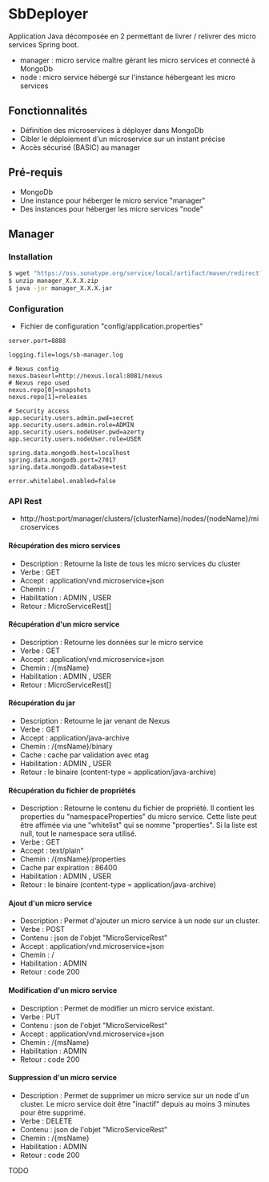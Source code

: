 # SbDeployer

Application Java décomposée en 2 permettant de livrer / relivrer des micro services Spring boot.
- manager : micro service maître gérant les micro services et connecté à MongoDb
- node : micro service hébergé sur l'instance hébergeant les micro services

## Fonctionnalités
* Définition des microservices à déployer dans MongoDb
* Cibler le déploiement d'un microservice sur un instant précise
* Accès sécurisé (BASIC) au manager

## Pré-requis
* MongoDb
* Une instance pour héberger le micro service "manager"
* Des instances pour héberger les micro services "node"


## Manager
### Installation
```bash
$ wget "https://oss.sonatype.org/service/local/artifact/maven/redirect?r=releases&g=com.github.ffremont.microservices.springboot&a=manager&v=X.X.X&e=zip&c=package" -O manager_X.X.X.zip
$ unzip manager_X.X.X.zip
$ java -jar manager_X.X.X.jar
```
### Configuration
 * Fichier de configuration "config/application.properties"
```properties
server.port=8888

logging.file=logs/sb-manager.log

# Nexus config
nexus.baseurl=http://nexus.local:8081/nexus
# Nexus repo used
nexus.repo[0]=snapshots
nexus.repo[1]=releases

# Security access
app.security.users.admin.pwd=secret
app.security.users.admin.role=ADMIN
app.security.users.nodeUser.pwd=azerty
app.security.users.nodeUser.role=USER

spring.data.mongodb.host=localhost
spring.data.mongodb.port=27017
spring.data.mongodb.database=test

error.whitelabel.enabled=false
```

### API Rest
 * http://host:port/manager/clusters/{clusterName}/nodes/{nodeName}/microservices
 
#### Récupération des micro services
 * Description : Retourne la liste de tous les micro services du cluster
 * Verbe : GET
 * Accept : application/vnd.microservice+json
 * Chemin : /
 * Habilitation : ADMIN , USER
 * Retour : MicroServiceRest[]
 
#### Récupération d'un micro service
 * Description : Retourne les données sur le micro service
 * Verbe : GET
 * Accept : application/vnd.microservice+json
 * Chemin : /{msName}
 * Habilitation : ADMIN , USER
 * Retour : MicroServiceRest[]
 
#### Récupération du jar
 * Description : Retourne le jar venant de Nexus
 * Verbe : GET
 * Accept : application/java-archive
 * Chemin : /{msName}/binary
 * Cache : cache par validation avec etag
 * Habilitation : ADMIN , USER
 * Retour : le binaire (content-type = application/java-archive)
  
#### Récupération du fichier de propriétés
 * Description : Retourne le contenu du fichier de propriété. Il contient les properties du "namespaceProperties" du micro service. Cette liste peut être affimée via une "whitelist" qui se nomme "properties". Si la liste est null, tout le namespace sera utilisé.
 * Verbe : GET
 * Accept : text/plain"
 * Chemin : /{msName}/properties
 * Cache par expiration : 86400
 * Habilitation : ADMIN , USER
 * Retour : le binaire (content-type = application/java-archive)

#### Ajout d'un micro service
 * Description : Permet d'ajouter un micro service à un node sur un cluster.
 * Verbe : POST
 * Contenu : json de l'objet "MicroServiceRest"
 * Accept : application/vnd.microservice+json
 * Chemin : /
 * Habilitation : ADMIN 
 * Retour : code 200

#### Modification d'un micro service
 * Description : Permet de modifier un micro service existant.
 * Verbe : PUT
 * Contenu : json de l'objet "MicroServiceRest"
 * Accept : application/vnd.microservice+json
 * Chemin : /{msName}
 * Habilitation : ADMIN 
 * Retour : code 200
 
#### Suppression d'un micro service
 * Description : Permet de supprimer un micro service sur un node d'un cluster. Le micro service doit être "inactif" depuis au moins 3 minutes pour être supprimé.
 * Verbe : DELETE
 * Contenu : json de l'objet "MicroServiceRest"
 * Chemin : /{msName}
 * Habilitation : ADMIN 
 * Retour : code 200

  TODO
